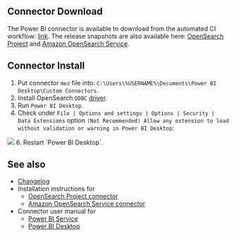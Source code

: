 ## Connector Download

The Power BI connector is available to download from the automated CI workflow: [link](https://github.com/opensearch-project/sql/actions/workflows/bi-connectors.yml).
The release snapshots are also available here: [OpenSearch Project](OpenSearchProject.mez) and [Amazon OpenSearch Service](AmazonOpenSearchService.mez).

## Connector Install

1. Put connector `mez` file into: `C:\Users\%USERNAME%\Documents\Power BI Desktop\Custom Connectors`.
2. Install OpenSearch `ODBC` [driver](README.md).
3. Run `Power BI Desktop`.
4. Check under `File | Options and settings | Options | Security | Data Extensions` option `(Not Recommended) Allow any extension to load without validation or warning in Power BI Desktop`:
<img src="img/pbi_settings.png">
6. Restart `Power BI Desktop`.

## See also

* [Changelog](CHANGELOG.md)
* Installation instructions for
  * [OpenSearch Project connector](OpenSearchProject.md)
  * [Amazon OpenSearch Service connector](AmazonOpenSearchService.md)
* Connector user manual for
  * [Power BI Service](power_bi_service_support.md)
  * [Power BI Desktop](power_bi_support.md)